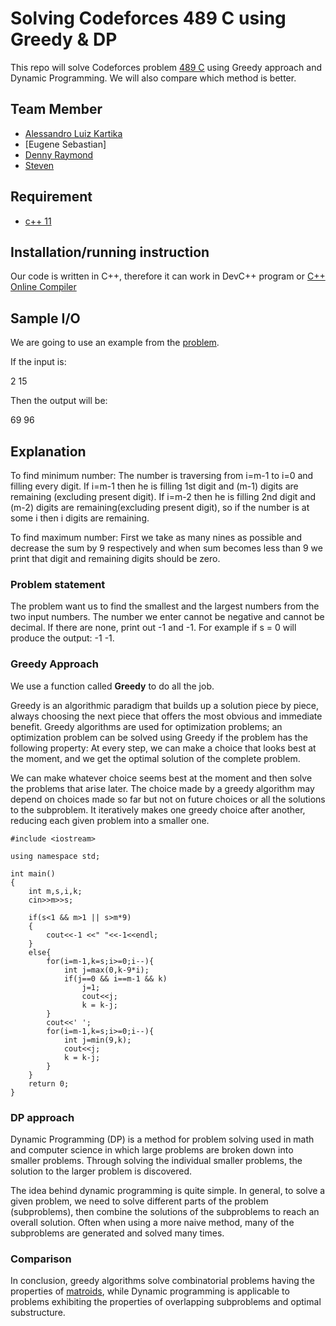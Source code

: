 # Solving Codeforces 489 C using Greedy & DP
This repo will solve Codeforces problem [489 C](https://codeforces.com/problemset/problem/489/C) using Greedy approach and Dynamic Programming. We will also compare which method is better.

## Team Member
- [Alessandro Luiz Kartika](http://codeforces.com/profile/Elderhawk)
- [Eugene Sebastian]
- [Denny Raymond](http://codeforces.com/profile/dendenray)
- [Steven](http://codeforces.com/profile/Steve2015) 

## Requirement
- [c++ 11](https://osdn.net/projects/sfnet_tdm-gcc/)

## Installation/running instruction
Our code is written in C++, therefore it can work in DevC++ program or [C++ Online Compiler](https://www.onlinegdb.com/online_c++_compiler)

## Sample I/O
We are going to use an example from the [problem](https://codeforces.com/contest/489/problem/C).

If the input is:

2 15

Then the output will be:

69 96

## Explanation
To find minimum number:
The number is traversing from i=m-1 to i=0 and filling every digit. If i=m-1 then he is filling 1st digit and (m-1) digits are remaining (excluding present digit). If i=m-2 then he is filling 2nd digit and (m-2) digits are remaining(excluding present digit), so if the number is at some i then i digits are remaining.

To find maximum number:
First we take as many nines as possible and decrease the sum by 9 respectively and when sum becomes less than 9 we print that digit and remaining digits should be zero.

### Problem statement
The problem want us to find the smallest and the largest numbers from the two input numbers. The number we enter cannot be negative and cannot be decimal. If there are none, print out -1 and -1. For example if s = 0 will produce the output: -1 -1.

### Greedy Approach
We use a function called **Greedy** to do all the job.

Greedy is an algorithmic paradigm that builds up a solution piece by piece, always choosing the next piece that offers the most obvious and immediate benefit. Greedy algorithms are used for optimization problems; an optimization problem can be solved using Greedy if the problem has the following property: At every step, we can make a choice that looks best at the moment, and we get the optimal solution of the complete problem.

We can make whatever choice seems best at the moment and then solve the problems that arise later. The choice made by a greedy algorithm may depend on choices made so far but not on future choices or all the solutions to the subproblem. It iteratively makes one greedy choice after another, reducing each given problem into a smaller one.

```
#include <iostream>

using namespace std;

int main()
{
    int m,s,i,k;
    cin>>m>>s;

    if(s<1 && m>1 || s>m*9)
    {
        cout<<-1 <<" "<<-1<<endl;
    }
    else{
        for(i=m-1,k=s;i>=0;i--){
            int j=max(0,k-9*i);
            if(j==0 && i==m-1 && k)
                j=1;
                cout<<j;
                k = k-j;
        }
        cout<<' ';
        for(i=m-1,k=s;i>=0;i--){
            int j=min(9,k);
            cout<<j;
            k = k-j;
        }
    }
    return 0;
}
```

### DP approach

Dynamic Programming (DP) is a method for problem solving used in math and computer science in which large problems are broken down into smaller problems. Through solving the individual smaller problems, the solution to the larger problem is discovered.

The idea behind dynamic programming is quite simple. In general, to solve a given problem, we need to solve different parts of the problem (subproblems), then combine the solutions of the subproblems to reach an overall solution. Often when using a more naive method, many of the subproblems are generated and solved many times.

### Comparison

In conclusion, greedy algorithms solve combinatorial problems having the properties of [matroids](https://en.wikipedia.org/wiki/Matroid), while Dynamic programming is applicable to problems exhibiting the properties of overlapping subproblems and optimal substructure.

